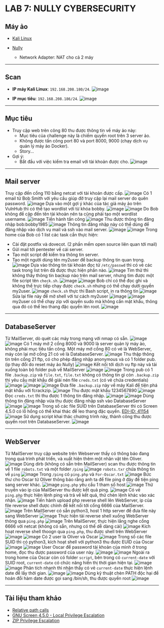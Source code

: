 # LAB 7: NULLY CYBERSECURITY

## **Máy ảo**

- [Kali Linux](https://www.kali.org/get-kali/#kali-virtual-machines)

- [Nully](https://www.vulnhub.com/entry/nully-cybersecurity-1,549/)
   - Network Adapter: NAT cho cả 2 máy

---

## **Scan**
- **IP máy Kali Linux**: `192.168.208.180/24`.
![image](https://github.com/user-attachments/assets/a3fe549b-eb0b-4fc7-926b-c6d48840fc61)

- **IP mục tiêu**: `192.168.208.186/24`.
![image](https://github.com/user-attachments/assets/62869b39-199c-46ad-819b-4a9cf70b561c)

---

## **Mục tiêu**

- Truy cập web trên công 80 thu được thông tin về máy ảo này:
  - Mục tiêu của challenge này là chiếm quyền root trên 3 server ảo.
  - Không được tấn công port 80 và port 8000, 9000 (chạy dịch vụ quản lý máy ảo Docker).
  - Story...
- Gợi ý:
  - Bắt đầu với việc kiểm tra email với tài khoản được cho.
![image](https://github.com/user-attachments/assets/fc850ccb-31ec-4eca-897d-4720c0c8d315)

---

## **Mail server**
Truy cập đến cổng 110 bằng netcat với tài khoản được cấp.
![image](https://github.com/user-attachments/assets/c2af4455-3b7d-4e1d-8b01-ed8c79003ed8)
Có 1 email từ Bob Smith với yêu cầu giúp đỡ truy cập lại mail server do quên password.
![image](https://github.com/user-attachments/assets/e10d324b-4c20-4dab-9804-5e283da6813d)
Dựa vào một gợi ý khác của tác giả máy ảo trên VulnHub thì có thể tạo wordlist với từ khóa bobby.
![image](https://github.com/user-attachments/assets/9767d16a-7154-4410-987a-bb668d37b81b)
![image](https://github.com/user-attachments/assets/fd24b18f-8a1a-4548-9da9-b8f248940c09)
Do Bob không đề cập đến tên tài khoản nên ta cũng phải tạo một wordlist username.
![image](https://github.com/user-attachments/assets/943d6505-b939-479e-af17-dea6942b8525)
Tiến hành tấn công 
![image](https://github.com/user-attachments/assets/464ed854-0227-4870-94ab-f47f571ab687)
Thu được thông tin đăng nhập bob:bobby1985
![image](https://github.com/user-attachments/assets/cc3a270f-754d-4980-8187-fabc9dd850bf)
Thông tin đăng nhập này có thể dùng để đăng nhập vào dịch vụ mail và ssh vào mail server.
![image](https://github.com/user-attachments/assets/ba87dbe9-5ec2-4aec-bb38-4841f3b72feb)
![image](https://github.com/user-attachments/assets/f0f5ce68-9fb6-460e-bd36-43074853537c)
Trong home của Bob có 1 list các task cần thực hiện:
  - Cài đặt postfix và dovecot. (2 phần mềm open source liên quan tới mail)
  - Gửi mail tới pentester về cái server.
  - Tạo một script để kiểm tra thông tin server.
  - Tạo một người dùng tên my2user để backup thông tin quan trọng. 
![image](https://github.com/user-attachments/assets/4c0ef27f-cc8e-4390-83b7-028ab312e9b7)
Dựa vào thông tin tài khoản đọc từ `/etc/passwd` thì có vẻ các task trong list trên đã được thực hiện phần nào.
![image](https://github.com/user-attachments/assets/bac559bf-6edc-44f2-9c17-7ebfc2c8fab6)
Tìm thử thì không thấy thông tin backup nào trên mail server, nhưng tìm được một file script tên `check.sh`.
![image](https://github.com/user-attachments/assets/2d74233c-872d-4f79-ba87-473425366308)
![image](https://github.com/user-attachments/assets/7d0a8c35-cd24-40e8-a120-b0a5f8fe9a92)
Bob chỉ có thể đọc ghi và không thể trực tiếp chạy được `check.sh` nhưng có thể chạy dưới quyền my2user.
![image](https://github.com/user-attachments/assets/d0068b7b-85af-4e51-916e-9e0b69ad31be)
`check.sh` thực thi Bash script, in ra thông tin
![image](https://github.com/user-attachments/assets/a3624916-7be8-40a6-bf42-7a7eff1716f5)
Sửa lại file này để mở shell với tư cách my2user
![image](https://github.com/user-attachments/assets/3d9233d7-a269-4232-b777-3d5abfc7ffe8)
![image](https://github.com/user-attachments/assets/66fdd498-703a-46d3-8125-1605f9ccea2d)
my2user có thể chạy zip với quyền sudo mà không cần mật khẩu, thông qua đó có thể leo thang đặc quyền lên root.
![image](https://github.com/user-attachments/assets/3df8324c-3d96-4fc0-ad6b-93f9aeffc429)

---

## **DatabaseServer**
Từ MailServer, dò quét các máy trong mạng với nmap có sẵn.
![image](https://github.com/user-attachments/assets/2156ca24-d148-4102-993b-a6a8ee6f8df3)
![image](https://github.com/user-attachments/assets/492c253b-48bb-4eba-a0de-3e1b0889b5be)
Có 1 máy mở 2 cổng 8000 và 9000 là server quản lý máy ảo, không phải mục tiêu tấn công. Một máy mở cổng 80 có vẻ là WebServer, máy còn lại mở cổng 21 có vẻ là DatabaseServer.
![image](https://github.com/user-attachments/assets/cb889cc1-cf28-42d4-8239-02d8215aba12)
Thu thập thông tin trên cổng 21 ftp, có cho phép đăng nhập anonymous và có 1 folder pub. (ip thay đổi do reset máy ảo Nully)
![image](https://github.com/user-attachments/assets/dacd6c11-60d7-4501-bfd3-5f6e3e1c623e)
Kết nối tới dịch vụ ftp này và tải xuống toàn bộ folder pub về MailServer
![image](https://github.com/user-attachments/assets/e8d77f0d-a7a7-49a8-971d-1eb05a94eff9)
![image](https://github.com/user-attachments/assets/3f2472ed-2d3c-4679-ba1e-a256827804fe)
Trong pub có 1 file `.backup.zip` và `file.txt`, `file.txt` không có thông tin gì còn `.backup.zip` thì yêu cầu mật khẩu để giải nén file `creds.txt` (có vẻ chứa credentials) 
![image](https://github.com/user-attachments/assets/4a03ddff-bac9-4744-8774-fde078835ea7)
![image](https://github.com/user-attachments/assets/943ca431-cad9-404a-9dc0-fe0ec7e8cd93)
![image](https://github.com/user-attachments/assets/b9064320-548c-4c03-8e53-45e476867cc9)
Đưa file `.backup.zip` này về máy Kali để tiện phá mật khẩu với fcrackzip.
![image](https://github.com/user-attachments/assets/293cd247-7885-4802-8899-6d6171369171)
Thu được mật khẩu 1234567890
![image](https://github.com/user-attachments/assets/81b9fd37-4ec6-4bef-88e8-47b5b9c9ad49)
Đọc `creds.txt` thì thu được 1 thông tin đăng nhập.
![image](https://github.com/user-attachments/assets/b1108c12-6e0f-4a91-aa09-1e9646f32afd)
![image](https://github.com/user-attachments/assets/27304a17-1bd3-4560-a563-aa0b2a40156c)
Dùng thông tin đăng nhập vừa thu được đăng nhập ssh vào DatabaseServer
![image](https://github.com/user-attachments/assets/f9722a87-f638-4bc4-8adf-f627cb43a42a)
![image](https://github.com/user-attachments/assets/a437b6e8-b276-4409-b4e6-67580cc202d5)
Trong số các file SUID trên DatabaseServer thì có Screen 4.5.0 có lỗ hổng có thể khai thác để leo thang đặc quyền. [EDI-ID: 41154](https://www.exploit-db.com/exploits/41154)
![image](https://github.com/user-attachments/assets/698b9fd4-c086-4f64-8eeb-1549312e056c)
Sử dụng script khai thác chương trình này, thành công thu được quyền root trên DatabaseServer.
![image](https://github.com/user-attachments/assets/135eb5b7-2263-4370-bb51-a367871bc9dd)

---

## **WebServer**
Từ MailServer truy cập website trên Webserver thấy có thông báo đang trong quá trình phát triển, và xuất hiện thêm một nhân vật tên Oliver.
![image](https://github.com/user-attachments/assets/19b16f65-53dc-401f-8fb5-2caea5901d3f)
Dùng dirb (không có sẵn trên MailServer) scan thu được thông tin về 1 file `robots.txt` và một folder `/ping`
![image](https://github.com/user-attachments/assets/9251ebcb-8caf-422e-aac7-0ee3837c1331)
`robots.txr` chứa thông tin về `ping`
![image](https://github.com/user-attachments/assets/e53f7d51-16f8-47d9-a4a3-49a57afc6b09)
Trong `/ping` có `ping.php` và `For-Oscar.txt`
![image](https://github.com/user-attachments/assets/423aad7e-1ff1-4c9d-aeea-f6af816ba26c)
Bức thư cho Oscar từ Oliver thông báo rằng anh ta để file ping ở đây để tiện ping sang server khác.
![image](https://github.com/user-attachments/assets/87d45daa-de13-4262-b2d5-1c61871aa47c)
`ping.php` yêu cầu 1 tham số host 
![image](https://github.com/user-attachments/assets/906ade9a-f946-4482-9f16-02773eaf802a)
Thử truyền vào ip của MailServer thu được kết quả ping.
![image](https://github.com/user-attachments/assets/e6c348c5-2b9c-4817-b736-b67c4397d951)
Có vẻ `ping.php` thực hiện lệnh ping và trả về kết quả, thử chèn lệnh khác vào xác nhận.
![image](https://github.com/user-attachments/assets/08debf6a-b16b-4a9d-b0ba-aa21b922b631)
Tiến hành upload php reverse shell lên WebServer, ip của file reverse shell được chỉnh để kết nối tới cổng 6666 của MailServer.
![image](https://github.com/user-attachments/assets/1feec882-6efa-4416-84b3-48bb81bba33f)
Trên MailServer có sẵn python3, host 1 http server để đưa file này sang WebServer
![image](https://github.com/user-attachments/assets/a23bb25b-4153-467f-a4c7-6c238f236e70)
Thực hiện tải reverse shell xuống WebServer thông qua `ping.php`
![image](https://github.com/user-attachments/assets/81837526-48e4-489f-84a0-d9e3984c6bc1)
Trên MailServer, thực hiện lắng nghe cổng 6666 với netcat (không có sẵn, nhưng có thể dễ dàng cài)
![image](https://github.com/user-attachments/assets/2f75c12b-d418-449f-a221-32ae5582abcd)
Kích hoạt reverse shell thoogn qua `ping.php`, thu được shell trên WebServer
![image](https://github.com/user-attachments/assets/ae908d64-3147-425b-93ee-9d75eeb4c543)
![image](https://github.com/user-attachments/assets/d5866231-3a6d-4dd8-88fd-aec36047830d)
Có 2 user là Oliver và Oscar
![image](https://github.com/user-attachments/assets/deed8996-010b-4433-8a55-90a78599c054)
Trong số các file SUID thì có python3, kích hoạt shell với python3 thu được EUID của Oscar
![image](https://github.com/user-attachments/assets/11784264-a945-4540-a8a3-8316950a9be0)
![image](https://github.com/user-attachments/assets/afb7f75a-5f56-427c-80d8-d20d1856f02a)
User Oscar để password tài khoản của mình ở trong home, đọc thu được password của user này.
![image](https://github.com/user-attachments/assets/f6abcaee-04b0-45cf-a857-efabf4e11c9c)
![image](https://github.com/user-attachments/assets/2cfedfa9-44e7-4c10-bfa7-8ba40a37de12)
Ngoài ra trong home của Oscar còn có folder `script`, bên trong có `current-date` với SUID root, `current-date` có chức năng hiển thị thời gian hiện tại. 
![image](https://github.com/user-attachments/assets/9a41b5a9-aaaf-4123-b2cb-1a4a714417ec)
![image](https://github.com/user-attachments/assets/df70003f-7558-4b07-8865-76a32344d08a)
Phân tích nhanh thì nhận thấy có vẻ `current-date` thực hiện lệnh date để lấy thời gian.
![image](https://github.com/user-attachments/assets/09749cc8-5a87-4158-8d36-e5cc5c186bf3)
![image](https://github.com/user-attachments/assets/c263a787-95f1-4f73-96bc-1692d6a10414)
Dùng kỹ thuật chèn PATH độc hại để hoán đổi hàm date được gọi sang /bin/sh, thu được quyền root
![image](https://github.com/user-attachments/assets/b02d8cd7-b624-454b-9a7c-f4bb2f8d0bfe)

---

## **Tài liệu tham khảo**
- [Relative path calls](https://www.thehacker.recipes/infra/privilege-escalation/unix/suid-sgid-binaries#relative-path-calls)
- [GNU Screen 4.5.0 - Local Privilege Escalation](https://www.exploit-db.com/exploits/41154)
- [ZIP Privilege Escalation](https://www.hackingarticles.in/linux-for-pentester-zip-privilege-escalation/)
